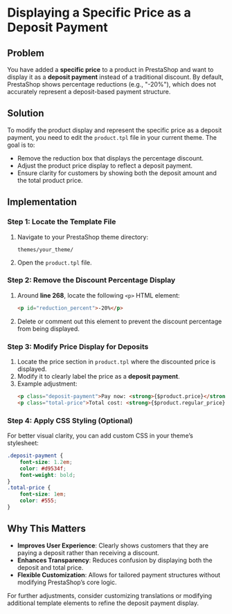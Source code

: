 # Displaying a Specific Price as a Deposit Payment

## Problem
You have added a **specific price** to a product in PrestaShop and want to display it as a **deposit payment** instead of a traditional discount. By default, PrestaShop shows percentage reductions (e.g., "-20%"), which does not accurately represent a deposit-based payment structure.

## Solution
To modify the product display and represent the specific price as a deposit payment, you need to edit the `product.tpl` file in your current theme. The goal is to:
- Remove the reduction box that displays the percentage discount.
- Adjust the product price display to reflect a deposit payment.
- Ensure clarity for customers by showing both the deposit amount and the total product price.

## Implementation
### Step 1: Locate the Template File
1. Navigate to your PrestaShop theme directory:
   ```
   themes/your_theme/
   ```
2. Open the `product.tpl` file.

### Step 2: Remove the Discount Percentage Display
1. Around **line 268**, locate the following `<p>` HTML element:
   ```html
   <p id="reduction_percent">-20%</p>
   ```
2. Delete or comment out this element to prevent the discount percentage from being displayed.

### Step 3: Modify Price Display for Deposits
1. Locate the price section in `product.tpl` where the discounted price is displayed.
2. Modify it to clearly label the price as a **deposit payment**.
3. Example adjustment:
   ```html
   <p class="deposit-payment">Pay now: <strong>{$product.price}</strong></p>
   <p class="total-price">Total cost: <strong>{$product.regular_price}</strong></p>
   ```

### Step 4: Apply CSS Styling (Optional)
For better visual clarity, you can add custom CSS in your theme’s stylesheet:
```css
.deposit-payment {
    font-size: 1.2em;
    color: #d9534f;
    font-weight: bold;
}
.total-price {
    font-size: 1em;
    color: #555;
}
```

## Why This Matters
- **Improves User Experience**: Clearly shows customers that they are paying a deposit rather than receiving a discount.
- **Enhances Transparency**: Reduces confusion by displaying both the deposit and total price.
- **Flexible Customization**: Allows for tailored payment structures without modifying PrestaShop’s core logic.

For further adjustments, consider customizing translations or modifying additional template elements to refine the deposit payment display.
